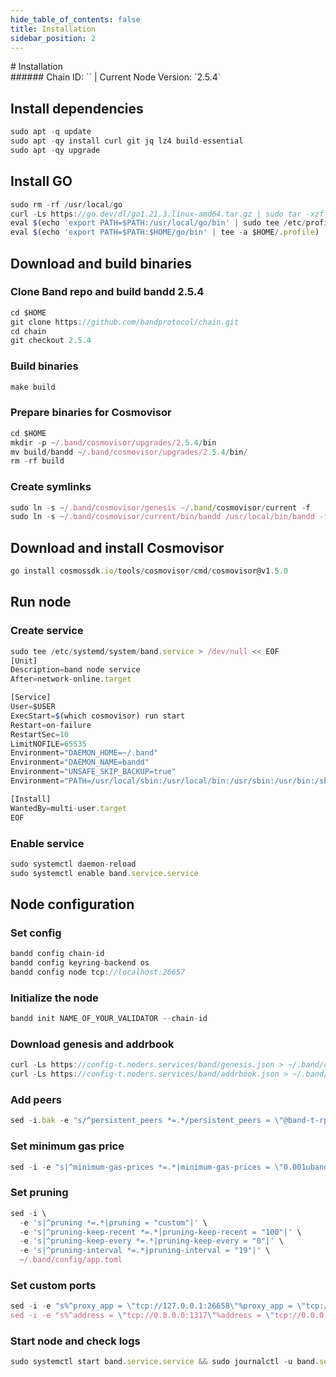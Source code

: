 ```yaml
---
hide_table_of_contents: false
title: Installation
sidebar_position: 2
---
```


<div class="h1-with-icon icon-band">
# Installation
</div>
###### Chain ID: `` | Current Node Version: `2.5.4`

## Install dependencies

```js
sudo apt -q update
sudo apt -qy install curl git jq lz4 build-essential
sudo apt -qy upgrade
```

## Install GO
```js
sudo rm -rf /usr/local/go
curl -Ls https://go.dev/dl/go1.21.3.linux-amd64.tar.gz | sudo tar -xzf - -C /usr/local
eval $(echo 'export PATH=$PATH:/usr/local/go/bin' | sudo tee /etc/profile.d/golang.sh)
eval $(echo 'export PATH=$PATH:$HOME/go/bin' | tee -a $HOME/.profile)
```

## Download and build binaries
### Clone Band repo and build bandd 2.5.4
```js
cd $HOME
git clone https://github.com/bandprotocol/chain.git
cd chain
git checkout 2.5.4
```

### Build binaries
```js
make build
```
### Prepare binaries for Cosmovisor
```js
cd $HOME
mkdir -p ~/.band/cosmovisor/upgrades/2.5.4/bin
mv build/bandd ~/.band/cosmovisor/upgrades/2.5.4/bin/
rm -rf build
```

### Create symlinks
```js
sudo ln -s ~/.band/cosmovisor/genesis ~/.band/cosmovisor/current -f
sudo ln -s ~/.band/cosmovisor/current/bin/bandd /usr/local/bin/bandd -f
```

## Download and install Cosmovisor
```js
go install cosmossdk.io/tools/cosmovisor/cmd/cosmovisor@v1.5.0
```

## Run node
### Create service
```js
sudo tee /etc/systemd/system/band.service > /dev/null << EOF
[Unit]
Description=band node service
After=network-online.target

[Service]
User=$USER
ExecStart=$(which cosmovisor) run start
Restart=on-failure
RestartSec=10
LimitNOFILE=65535
Environment="DAEMON_HOME=~/.band"
Environment="DAEMON_NAME=bandd"
Environment="UNSAFE_SKIP_BACKUP=true"
Environment="PATH=/usr/local/sbin:/usr/local/bin:/usr/sbin:/usr/bin:/sbin:/bin:/usr/games:/usr/local/games:/snap/bin:~/.band/cosmovisor/current/bin"

[Install]
WantedBy=multi-user.target
EOF
```

### Enable service
```js
sudo systemctl daemon-reload
sudo systemctl enable band.service.service
```

## Node configuration
### Set config
```js
bandd config chain-id 
bandd config keyring-backend os
bandd config node tcp://localhost:26657
```

### Initialize the node
```js
bandd init NAME_OF_YOUR_VALIDATOR --chain-id 
```

### Download genesis and addrbook
```js
curl -Ls https://config-t.noders.services/band/genesis.json > ~/.band/config/genesis.json
curl -Ls https://config-t.noders.services/band/addrbook.json > ~/.band/config/addrbook.json
```
### Add peers
```js
sed -i.bak -e "s/^persistent_peers *=.*/persistent_peers = \"@band-t-rpc.noders.services:\"/" ~/.band/config/config.toml
```

### Set minimum gas price
```js
sed -i -e "s|^minimum-gas-prices *=.*|minimum-gas-prices = \"0.001uband\"|" ~/.band/config/app.toml
```
### Set pruning
```js
sed -i \
  -e 's|^pruning *=.*|pruning = "custom"|' \
  -e 's|^pruning-keep-recent *=.*|pruning-keep-recent = "100"|' \
  -e 's|^pruning-keep-every *=.*|pruning-keep-every = "0"|' \
  -e 's|^pruning-interval *=.*|pruning-interval = "19"|' \
  ~/.band/config/app.toml
```

### Set custom ports
```js
sed -i -e "s%^proxy_app = \"tcp://127.0.0.1:26658\"%proxy_app = \"tcp://127.0.0.1:14758\"%; s%^laddr = \"tcp://127.0.0.1:26657\"%laddr = \"tcp://127.0.0.1:14757\"%; s%^pprof_laddr = \"localhost:6060\"%pprof_laddr = \"localhost:14760\"%; s%^laddr = \"tcp://0.0.0.0:26656\"%laddr = \"tcp://0.0.0.0:14756\"%; s%^prometheus_listen_addr = \":26660\"%prometheus_listen_addr = \":14766\"%" ~/.band/config/config.toml
sed -i -e "s%^address = \"tcp://0.0.0.0:1317\"%address = \"tcp://0.0.0.0:14717\"%; s%^address = \":8080\"%address = \":14780\"%; s%^address = \"0.0.0.0:9090\"%address = \"0.0.0.0:14790\"%; s%^address = \"0.0.0.0:9091\"%address = \"0.0.0.0:14791\"%; s%:8545%:14745%; s%:8546%:14746%; s%:6065%:14765%" ~/.band/config/app.toml
```

### Start node and check logs
```js
sudo systemctl start band.service.service && sudo journalctl -u band.service.service -f --no-hostname -o cat
```